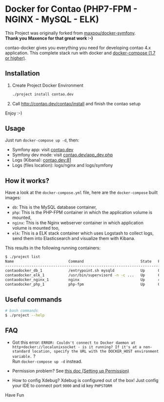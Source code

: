 # Docker for Contao (PHP7-FPM - NGINX - MySQL - ELK)

This Project was originally forked from [maxpou/docker-symfony](https://github.com/maxpou/docker-symfony).  
**Thank you Maxence for that great work :-)**

contao-docker gives you everything you need for developing contao 4.x application.
This complete stack run with docker and [docker-compose (1.7 or higher)](https://docs.docker.com/compose/).

## Installation

1. Create Project Docker Environment
    ```bash
    ./project install contao.dev
    ```

2. Call http://contao.dev/contao/install and finish the contao setup

Enjoy :-)

## Usage

Just run `docker-compose up -d`, then:

* Symfony app: visit [contao.dev](http://contao.dev)  
* Symfony dev mode: visit [contao.dev/app_dev.php](http://contao.dev/app_dev.php)  
* Logs (Kibana): [contao.dev:81](http://contao.dev:81)
* Logs (files location): logs/nginx and logs/symfony

## How it works?

Have a look at the `docker-compose.yml` file, here are the `docker-compose` built images:

* `db`: This is the MySQL database container,
* `php`: This is the PHP-FPM container in which the application volume is mounted,
* `nginx`: This is the Nginx webserver container in which application volume is mounted too,
* `elk`: This is a ELK stack container which uses Logstash to collect logs, send them into Elasticsearch and visualize them with Kibana.

This results in the following running containers:

```bash
$ ./project list
Name                         Command                          State   Ports            
--------------------------------------------------------------------------------------------------
contaodocker_db_1            /entrypoint.sh mysqld            Up      0.0.0.0:3306->3306/tcp      
contaodocker_elk_1           /usr/bin/supervisord -n -c ...   Up      0.0.0.0:81->80/tcp          
contaodocker_nginx_1         nginx                            Up      443/tcp, 0.0.0.0:80->80/tcp
contaodocker_php_1           php-fpm                          Up      0.0.0.0:9000->9000/tcp      
```

## Useful commands

```bash
# bash commands
$ ./project --help
```

## FAQ

* Got this error: `ERROR: Couldn't connect to Docker daemon at http+docker://localunixsocket - is it running?
If it's at a non-standard location, specify the URL with the DOCKER_HOST environment variable.` ?  
Run `docker-compose up -d` instead.

* Permission problem? See [this doc (Setting up Permission)](http://symfony.com/doc/current/book/installation.html#checking-symfony-application-configuration-and-setup)

* How to config Xdebug?
Xdebug is configured out of the box!
Just config your IDE to connect port  `9000` and id key `PHPSTORM`


Have Fun